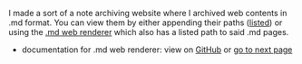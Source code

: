 <!-- Documentation for the Archive Website -->

I made a sort of a note archiving website where I archived web contents in .md format. You can view them by either appending their paths ([listed](https://b1tranger.github.io/archive/#.md)) or using the [.md web renderer](https://b1tranger.github.io/archive/md_render.html) which also has a listed path to said .md pages.

- documentation for .md web renderer: view on [GitHub](https://github.com/b1tranger/archive/blob/main/documentation_md_web_renderer.md) or [go to next page](https://app.gitbook.com/o/C2YmQRS31DuMGJM3j8ir/s/g77NZ3Cnb2RSYroEmeGd/~/changes/19/documentations/web-dev/archive/dynamic-markdown-renderer-documentation)